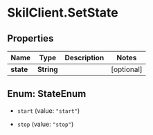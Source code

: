 # SkilClient.SetState

## Properties

Name | Type | Description | Notes
------------ | ------------- | ------------- | -------------
**state** | **String** |  | [optional] 



## Enum: StateEnum


* `start` (value: `"start"`)

* `stop` (value: `"stop"`)




